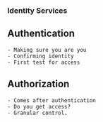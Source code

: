 ### Identity Services

## Authentication
    - Making sure you are you
    - Confirming identity
    - First test for access


## Authorization
    - Comes after authentication
    - Do you get access?
    - Granular control.
    

